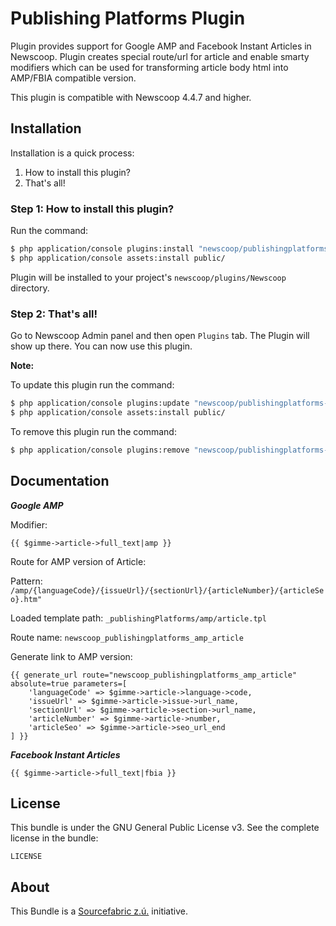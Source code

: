 # Publishing Platforms Plugin

Plugin provides support for Google AMP and Facebook Instant Articles in Newscoop. Plugin creates special route/url for article and enable smarty modifiers which can be used for transforming article body html into AMP/FBIA compatible version.

This plugin is compatible with Newscoop 4.4.7 and higher.

Installation
-------------
Installation is a quick process:


1. How to install this plugin?
2. That's all!

### Step 1: How to install this plugin?
Run the command:
``` bash
$ php application/console plugins:install "newscoop/publishingplatforms-plugin-bundle"
$ php application/console assets:install public/
```
Plugin will be installed to your project's `newscoop/plugins/Newscoop` directory.

### Step 2: That's all!
Go to Newscoop Admin panel and then open `Plugins` tab. The Plugin will show up there. You can now use this plugin.


**Note:**

To update this plugin run the command:
``` bash
$ php application/console plugins:update "newscoop/publishingplatforms-plugin-bundle"
$ php application/console assets:install public/
```

To remove this plugin run the command:
``` bash
$ php application/console plugins:remove "newscoop/publishingplatforms-plugin-bundle"
```

Documentation
-------------

***Google AMP***

Modifier:

```{{ $gimme->article->full_text|amp }}```

Route for AMP version of Article:

Pattern: ```/amp/{languageCode}/{issueUrl}/{sectionUrl}/{articleNumber}/{articleSeo}.htm"```

Loaded template path: ```_publishingPlatforms/amp/article.tpl```

Route name: ```newscoop_publishingplatforms_amp_article```

Generate link to AMP version:

```
{{ generate_url route="newscoop_publishingplatforms_amp_article" absolute=true parameters=[
    'languageCode' => $gimme->article->language->code,
    'issueUrl' => $gimme->article->issue->url_name,
    'sectionUrl' => $gimme->article->section->url_name,
    'articleNumber' => $gimme->article->number,
    'articleSeo' => $gimme->article->seo_url_end
] }}

```



***Facebook Instant Articles***

```{{ $gimme->article->full_text|fbia }}```


License
-------

This bundle is under the GNU General Public License v3. See the complete license in the bundle:

    LICENSE

About
-------
This Bundle is a [Sourcefabric z.ú.](https://github.com/sourcefabric) initiative.
